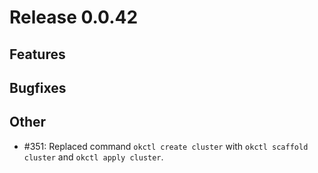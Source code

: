 # Release 0.0.42

## Features

## Bugfixes

## Other
- #351: Replaced command `okctl create cluster` with `okctl scaffold cluster` and `okctl apply cluster`.
